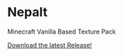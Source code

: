 # Nepalt

Minecraft Vanilla Based Texture Pack

[Download the latest Release!](https://github.com/birajrai/nepalt/releases/)
